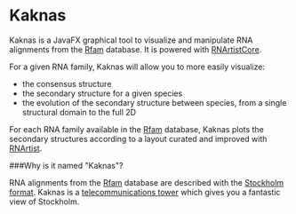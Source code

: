 # Kaknas

Kaknas is a JavaFX graphical tool to visualize and manipulate RNA alignments from the [Rfam](https://rfam.org) database. It is powered with [RNArtistCore](https://github.com/fjossinet/RNArtistCore). 

For a given RNA family, Kaknas will allow you to more easily visualize:
* the consensus structure
* the secondary structure for a given species
* the evolution of the secondary structure between species, from a single structural domain to the full 2D
 
For each RNA family available in the [Rfam](https://rfam.org) database, Kaknas plots the secondary structures according to a layout curated and improved with [RNArtist](https://github.com/fjossinet/RNArtist).

###Why is it named "Kaknas"?

RNA alignments from the [Rfam](https://rfam.org) database are described with the [Stockholm format](https://en.wikipedia.org/wiki/Stockholm_format). Kaknas is a [telecommunications tower](https://en.wikipedia.org/wiki/Kaknästornet) which gives you a fantastic view of Stockholm.